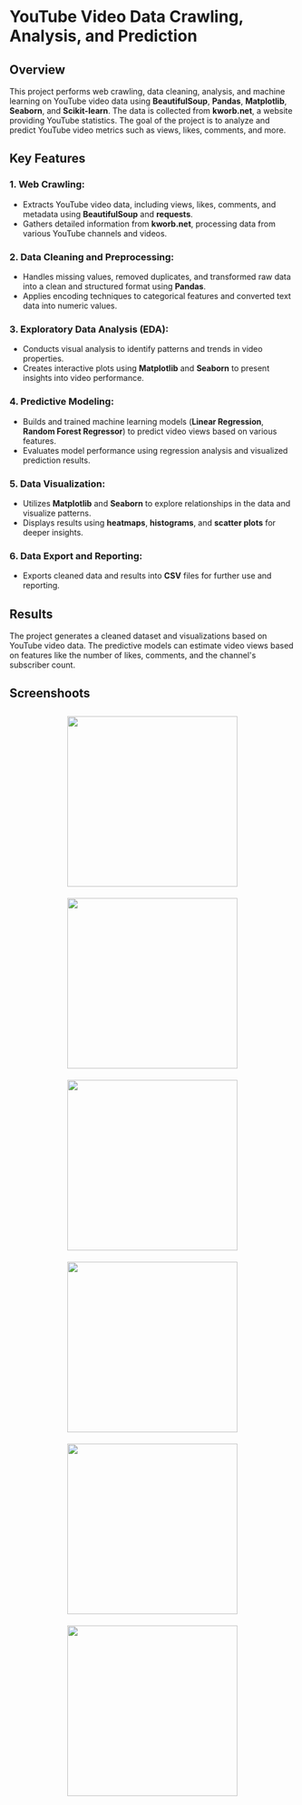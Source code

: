 # YouTube Video Data Crawling, Analysis, and Prediction

## **Overview**
This project performs web crawling, data cleaning, analysis, and machine learning on YouTube video data using **BeautifulSoup**, **Pandas**, **Matplotlib**, **Seaborn**, and **Scikit-learn**. The data is collected from **kworb.net**, a website providing YouTube statistics. The goal of the project is to analyze and predict YouTube video metrics such as views, likes, comments, and more.

## Key Features

### 1. **Web Crawling**:
- Extracts YouTube video data, including views, likes, comments, and metadata using **BeautifulSoup** and **requests**.
- Gathers detailed information from **kworb.net**, processing data from various YouTube channels and videos.

### 2. **Data Cleaning and Preprocessing**:
- Handles missing values, removed duplicates, and transformed raw data into a clean and structured format using **Pandas**.
- Applies encoding techniques to categorical features and converted text data into numeric values.

### 3. **Exploratory Data Analysis (EDA)**:
- Conducts visual analysis to identify patterns and trends in video properties.
- Creates interactive plots using **Matplotlib** and **Seaborn** to present insights into video performance.

### 4. **Predictive Modeling**:
- Builds and trained machine learning models (**Linear Regression**, **Random Forest Regressor**) to predict video views based on various features.
- Evaluates model performance using regression analysis and visualized prediction results.

### 5. **Data Visualization**:
- Utilizes **Matplotlib** and **Seaborn** to explore relationships in the data and visualize patterns.
- Displays results using **heatmaps**, **histograms**, and **scatter plots** for deeper insights.

### 6. **Data Export and Reporting**:
- Exports cleaned data and results into **CSV** files for further use and reporting.

## Results

The project generates a cleaned dataset and visualizations based on YouTube video data. The predictive models can estimate video views based on features like the number of likes, comments, and the channel's subscriber count.

## **Screenshoots**

<div align="center">
   <img src="https://github.com/user-attachments/assets/abd81d76-48ae-4b07-a44e-9106a75b6edf" width="300" height="300" style="margin: 10px;" />
   <img src="https://github.com/user-attachments/assets/c7dd9988-2267-456b-ad71-9e6725bd9e17" width="300" height="300" style="margin: 10px;" />
   <img src="https://github.com/user-attachments/assets/b5a3fcf7-85b1-492b-9653-5190f6b9cd5e" width="300" height="300" style="margin: 10px;" />
   <br />
   <img src="https://github.com/user-attachments/assets/8fca582c-13e4-49b7-aac4-448de82968b3" width="300" height="300" style="margin: 10px;" />
   <img src="https://github.com/user-attachments/assets/18dff8c4-1837-4af0-84c9-7949d81de458" width="300" height="300" style="margin: 10px;" />
   <img src="https://github.com/user-attachments/assets/8d0d45b2-7fae-4c99-861c-cf46bfdcd027" width="300" height="300" style="margin: 10px;" />
</div>
